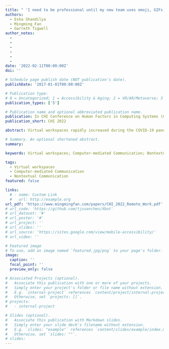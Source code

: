 ```yaml
---
title: " 'I need to be professional until my new team uses emoji, GIFs, or memes first': New Collaborators’ Perspectives on Using Non-Textual Communication in Virtual Workspaces"
authors:
  - Esha Shandilya
  - Mingming Fan
  - Garreth Tigwell
author_notes:
  - 
  - 
  -
  -
  -
  -
date: '2022-02-11T00:00:00Z'
doi: ''

# Schedule page publish date (NOT publication's date).
publishDate: '2017-01-01T00:00:00Z'

# Publication type: 
# 0 = Uncategorized; 1 = Accessibility & Aging; 2 = VR/AR/Metaverse; 3 = Human-AI Collaboration; 4 = UX Methodology; 5 = Social Computing; 6 = Sensing;  7 = Thesis; 8 = Patent
publication_types: ['5']

# Publication name and optional abbreviated publication name.
publication: In CHI Conference on Human Factors in Computing Systems (CHI'22)
publication_short: CHI 2022

abstract: Virtual workspaces rapidly increased during the COVID-19 pandemic, and for many new collaborators, working remotely was their frst introduction to their colleagues. Building rapport is essential for a healthy work environment, and while this can be achieved through non-textual responses within chat-based systems (e.g., emoji, GIF, stickers, memes), those non-textual responses are typically associated with personal relationships and informal settings. We studied the experiences of new collaborators (questionnaire N=49; interview N=14) in using non-textual responses to communicate with unacquainted teams and the efect of non-textual responses on new collaborators’ interpersonal bonds. We found new collaborators selectively and progressively use non-textual responses to establish interpersonal bonds. Moreover, the use of non-textual responses has exposed several limitations when used on various platforms. We conclude with design recommendations such as expanding the scope of interpretable non-textual responses and reducing selection time.

# Summary. An optional shortened abstract.
summary:

keywords: Virtual workspaces; Computer-mediated Communication; Nontextual Communication

tags:
  - Virtual workspaces
  - Computer-mediated Communication
  - Nontextual Communication
featured: false

links:
  # - name: Custom Link
  #   url: http://example.org
url_pdf: 'https://www.mingmingfan.com/papers/CHI_2022_Remote_Work.pdf'
# url_code: 'https://github.com/tjusenchen/Xbot'
# url_dataset: '#'
# url_poster: '#'
# url_project: ''
# url_slides: ''
# url_source: 'https://sites.google.com/view/mobile-accessibility/'
# url_video: ''

# Featured image
# To use, add an image named `featured.jpg/png` to your page's folder.
image:
  caption: ''
  focal_point: ''
  preview_only: false

# Associated Projects (optional).
#   Associate this publication with one or more of your projects.
#   Simply enter your project's folder or file name without extension.
#   E.g. `internal-project` references `content/project/internal-project/index.md`.
#   Otherwise, set `projects: []`.
# projects:
#   - internal-project

# Slides (optional).
#   Associate this publication with Markdown slides.
#   Simply enter your slide deck's filename without extension.
#   E.g. `slides: "example"` references `content/slides/example/index.md`.
#   Otherwise, set `slides: ""`.
# slides:
---
```


<!-- {{< youtube f9lO9tin4tw >}} -->


